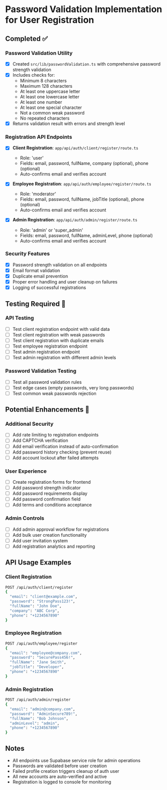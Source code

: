 # Password Validation Implementation for User Registration

## Completed ✅

### Password Validation Utility
- [x] Created `src/lib/passwordValidation.ts` with comprehensive password strength validation
- [x] Includes checks for:
  - Minimum 8 characters
  - Maximum 128 characters
  - At least one uppercase letter
  - At least one lowercase letter
  - At least one number
  - At least one special character
  - Not a common weak password
  - No repeated characters
- [x] Returns validation result with errors and strength level

### Registration API Endpoints
- [x] **Client Registration**: `app/api/auth/client/register/route.ts`
  - Role: 'user'
  - Fields: email, password, fullName, company (optional), phone (optional)
  - Auto-confirms email and verifies account

- [x] **Employee Registration**: `app/api/auth/employee/register/route.ts`
  - Role: 'moderator'
  - Fields: email, password, fullName, jobTitle (optional), phone (optional)
  - Auto-confirms email and verifies account

- [x] **Admin Registration**: `app/api/auth/admin/register/route.ts`
  - Role: 'admin' or 'super_admin'
  - Fields: email, password, fullName, adminLevel, phone (optional)
  - Auto-confirms email and verifies account

### Security Features
- [x] Password strength validation on all endpoints
- [x] Email format validation
- [x] Duplicate email prevention
- [x] Proper error handling and user cleanup on failures
- [x] Logging of successful registrations

## Testing Required 🔄

### API Testing
- [ ] Test client registration endpoint with valid data
- [ ] Test client registration with weak passwords
- [ ] Test client registration with duplicate emails
- [ ] Test employee registration endpoint
- [ ] Test admin registration endpoint
- [ ] Test admin registration with different admin levels

### Password Validation Testing
- [ ] Test all password validation rules
- [ ] Test edge cases (empty passwords, very long passwords)
- [ ] Test common weak passwords rejection

## Potential Enhancements 🚀

### Additional Security
- [ ] Add rate limiting to registration endpoints
- [ ] Add CAPTCHA verification
- [ ] Add email verification instead of auto-confirmation
- [ ] Add password history checking (prevent reuse)
- [ ] Add account lockout after failed attempts

### User Experience
- [ ] Create registration forms for frontend
- [ ] Add password strength indicator
- [ ] Add password requirements display
- [ ] Add password confirmation field
- [ ] Add terms and conditions acceptance

### Admin Controls
- [ ] Add admin approval workflow for registrations
- [ ] Add bulk user creation functionality
- [ ] Add user invitation system
- [ ] Add registration analytics and reporting

## API Usage Examples

### Client Registration
```bash
POST /api/auth/client/register
{
  "email": "client@example.com",
  "password": "StrongPass123!",
  "fullName": "John Doe",
  "company": "ABC Corp",
  "phone": "+1234567890"
}
```

### Employee Registration
```bash
POST /api/auth/employee/register
{
  "email": "employee@company.com",
  "password": "SecurePass456!",
  "fullName": "Jane Smith",
  "jobTitle": "Developer",
  "phone": "+1234567890"
}
```

### Admin Registration
```bash
POST /api/auth/admin/register
{
  "email": "admin@company.com",
  "password": "AdminSecure789!",
  "fullName": "Bob Johnson",
  "adminLevel": "admin",
  "phone": "+1234567890"
}
```

## Notes
- All endpoints use Supabase service role for admin operations
- Passwords are validated before user creation
- Failed profile creation triggers cleanup of auth user
- All new accounts are auto-verified and active
- Registration is logged to console for monitoring
